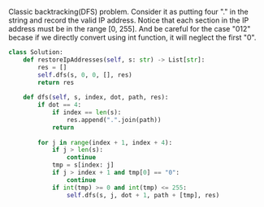 Classic backtracking(DFS) problem. Consider it as putting four "." in the string and record the valid IP address.
Notice that each section in the IP address must be in the range [0, 255]. And be careful for the case "012" becase if we directly convert using int function, it will neglect the first "0".

```Python
class Solution:
    def restoreIpAddresses(self, s: str) -> List[str]:
        res = []
        self.dfs(s, 0, 0, [], res)
        return res 
    
    def dfs(self, s, index, dot, path, res):
        if dot == 4:
            if index == len(s):
                res.append(".".join(path))
            return 
        
        for j in range(index + 1, index + 4):
            if j > len(s):
                continue
            tmp = s[index: j]
            if j > index + 1 and tmp[0] == "0":
                continue 
            if int(tmp) >= 0 and int(tmp) <= 255:
                self.dfs(s, j, dot + 1, path + [tmp], res)

```
